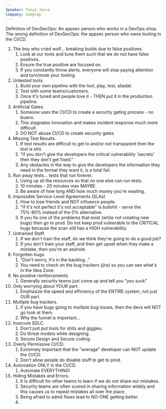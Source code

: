 ```yaml
---
Speaker: Tanya Janca
Company: Semgrep
---
```

Definition of DevSecOps: An appsec person who works in a DevOps shop.
The wrong definition of DevSecOps: the appsec person who owns tooling in the CI/CD.

1. The boy who cried wolf... breaking builds due to false positives.
	1. Look at our tools and tune them such that we do not have false positives.
	2. Ensure the true positive are focused on.
	3. If you constantly throw alerts, everyone will stop paying attention and turn/mute your tooling.
2. Untested tools.
	1. Build your own pipeline with the tool, play, test, alladat.
	2. Test with some teams/customers.
	3. Once it's tuned and people love it - THEN put it in the production pipeline.
3. Artificial Gates.
	1. Someone uses the CI/CD to create a security gating process - no bueno.
	2. This stagnates innovation and makes incident response much more difficult.
	3. DO NOT abuse CI/CD to create security gates.
4. Missing Test Results.
	1. If test results are difficult to get to and/or not transparent then the tool is shit.
	2. "If you don't give the developers the critical vulnerability 'secrets' then they don't get fixed."
	3. Any obstacles in the way to give the developers the information they need in the format they want it, is a total fail.
5. Run away tests... tests that run forever.
	1. Using up all the resources so that no one else can run tests.
	2. 10 minutes - 20 minutes max MAYBE.
	3. Be aware of how long AND how much money you're wasting.
6. Impossible Service-Level Agreements (SLAs)
	1. How to lose friends and NOT influence people.
	2. "If it's not perfect it's not acceptable" is bullshit - serve the 75%-80% instead of the 0% alternative.
	3. If you fix one of the problems that exist (while not creating new bugs) then go to prod. Do not keep prod vulnerable to the CRITICAL bugs because the scan *still* has a HIGH vulnerability.
7. Untrained Staff.
	1. If we don't train the staff, do we think they're going to do a good job?
	2. If you don't train your staff, and then get upset when they make a mistake, then you're an asshole.
8. Forgotten bugs.
	1. "Don't worry, it's in the backlog..."
	2. You need to check on the bug trackers (jira) so you can see what's in the Idea Zone.
9. No positive reinforcements
	1. Generally security teams just come up and tell you "you suck"
10. Only worrying about YOUR part.
	1. Emphasize the speed and efficiency of the ENTIRE system, not just OUR part.
11. Multiple bug trackers.
	1. if you have bugs going to multiple bug issues, then the devs will NOT go look at them.
	2. Why the funnel is important...
12. Insecure SDLC.
	1. Don't just put tools for shits and giggles.
	2. Do threat models while designing.
	3. Secure Design and Secure coding.
13. Overly Permissive CI/CD.
	1. Extremely important that the "average" developer can NOT update the CI/CD.
	2. Don't allow people do disable stuff to get to prod.
14. Automation ONLY in the CI/CD.
	1. Automate EVERYTHING!
15. Hiding Mistakes and Errors.
	1. It is difficult for other teams to learn if we do not share our mistakes.
	2. Security teams are often scared in sharing information widely and this causes us to repeat mistakes all over the place.
	3. Being afraid to admit flaws lead to NO-ONE getting better.
	4. 